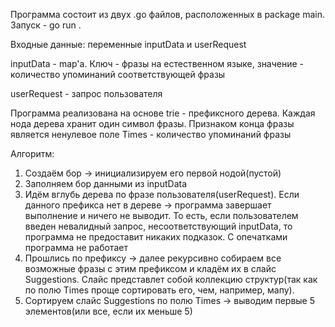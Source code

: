 Программа состоит из двух .go файлов, расположенных в package main. Запуск - go run .

Входные данные: переменные inputData и userRequest

inputData - map'а. Ключ - фразы на естественном языке, значение - количество упоминаний соответствующей фразы

userRequest - запрос пользователя

Программа реализована на основе trie - префиксного дерева. Каждая нода дерева хранит один символ фразы. Признаком конца фразы является ненулевое поле Times - количество упоминаний фразы

Алгоритм:
1) Создаём бор -> инициализируем его первой нодой(пустой)
2) Заполняем бор данными из inputData
3) Идём вглубь дерева по фразе пользователя(userRequest). Если данного префикса нет в дереве ->  программа завершает выполнение и ничего не выводит. То есть, если пользователем введен невалидный запрос, несоответствующий inputData, то программа не предоставит никаких подказок. С опечатками программа не работает
4) Прошлись по префиксу -> далее рекурсивно собираем все возможные фразы с этим префиксом и кладём их в слайс Suggestions. Слайс представлет собой коллекцию структур(так как по полю Times проще сортировать его, чем, например, мапу).
5) Сортируем слайc Suggestions по полю Times -> выводим первые 5 элементов(или все, если их меньше 5)
